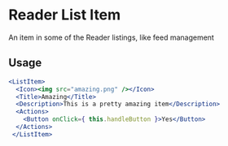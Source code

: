 # Reader List Item

An item in some of the Reader listings, like feed management

## Usage

```jsx
<ListItem>
  <Icon><img src="amazing.png" /></Icon>
  <Title>Amazing</Title>
  <Description>This is a pretty amazing item</Description>
  <Actions>
    <Button onClick={ this.handleButton }>Yes</Button>
  </Actions>
 </ListItem>
```

